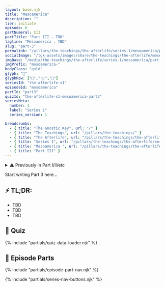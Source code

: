```yaml
---
layout: base.njk
title: "Mesoamerica"
description: ""
tier: initiate
episode: 6
partNumeral: III
partTitle: "Part III — TBD"
tagline: "Mesoamerica , TBD"
slug: "part-3"
permalink: "/pillars/the-teachings/the-afterlife/series-1/mesoamerica/part-3/index.html"
socialImage: "/tgk-assets/images/share/the-teachings/the-afterlife/mesoamerica-part-3.jpg"
imgBase: "/media/the-teachings/the-afterlife/series-1/mesoamerica/part-3"
imgPrefix: "mesoamerica-"
bodyClass: "gold"
glyph: "🌽"
glyphRow: ["🌽","𓂀","🌽"]
seriesId: "the-afterlife-s1"
episodeId: "mesoamerica"
partId: "part3"
quizId: "the-afterlife-s1-mesoamerica-part3"
seriesMeta:
  number: 1
  label: "Series 1"
  series_version: 1

breadcrumbs:
  - { title: "The Gnostic Key", url: "/" }
  - { title: "The Teachings", url: "/pillars/the-teachings/" }
  - { title: "The Afterlife", url: "/pillars/the-teachings/the-afterlife/" }
  - { title: "Series I", url: "/pillars/the-teachings/the-afterlife/series-1/" }
  - { title: "Mesoamerica ", url: "/pillars/the-teachings/the-afterlife/series-1/mesoamerica/" }
  - { title: "Part III" }
---
```


<main class="main-content">
<section class="content-container">

<details class="disclaimer-box">
  <summary>
    <span class="disclaimer-heading">⚠️ Previously in Part I/II/etc</span>
  </summary>
  <p>TBD</p>
</details>

<section class="section-block">
  <p>Start writing Part 3 here…</p>
</section>

<section class="section-block">
  <h2 class="section-heading">⚡ TL;DR:</h2>
  <ul class="list-emoji">
    <li>TBD</li>
    <li>TBD</li>
    <li>TBD</li>
  </ul>
</section>

<section class="section-block" id="quiz">
  <h2 class="section-heading">🧠 Quiz</h2>
  <div id="quiz-container" data-quiz-id="{{ quizId }}"></div>
  {% include "partials/quiz-data-loader.njk" %}
</section>

<section class="section-block" id="series">
  <h2 class="section-heading">📜 Episode Parts</h2>
  {% include "partials/episode-part-nav.njk" %}
</section>

{% include "partials/series-nav-buttons.njk" %}

</section>
</main>